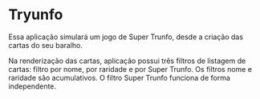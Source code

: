 # Tryunfo

Essa aplicação simulará um jogo de Super Trunfo, desde a criação das cartas do seu baralho.

Na renderização das cartas, aplicação possui três filtros de listagem de cartas: filtro por nome, por raridade e por Super Trunfo. Os filtros nome e raridade são acumulativos. O filtro Super Trunfo funciona de forma independente.
